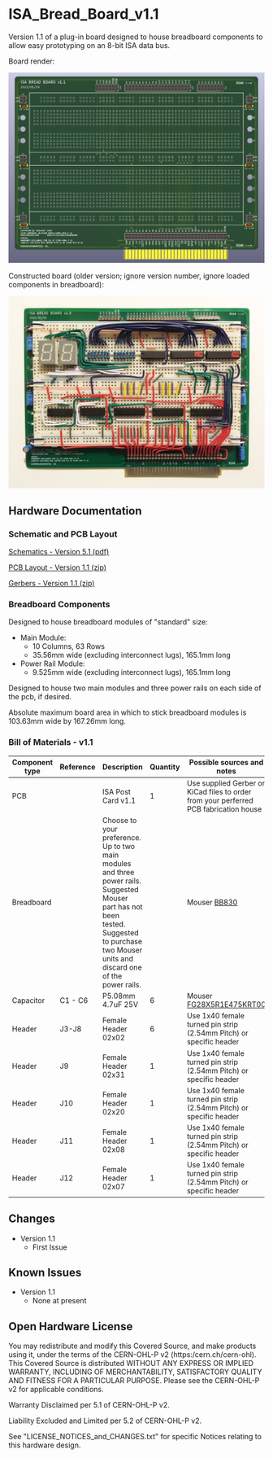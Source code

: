 # ISA_Bread_Board_v1.1
Version 1.1 of a plug-in board designed to house breadboard components to allow easy prototyping on an 8-bit ISA data bus.

Board render:

![Rev0 Image 1](../v1.1/Images/ISA_Bread_Board_v1.1-1.PNG)

Constructed board (older version; ignore version number, ignore loaded components in breadboard):

![Rev0 Image 1](../v1.1/Images/IMG_6506e.jpg)

## Hardware Documentation

### Schematic and PCB Layout

[Schematics - Version 5.1 (pdf)](../v1.1/Schematics/ISA_Bread_Board_v1.1-Schematics.pdf)

[PCB Layout - Version 1.1 (zip)](../v1.1/PCB_Layout/ISA_Bread_Board_v1.1-PCB_Layout.zip)

[Gerbers - Version 1.1 (zip)](../v1.1/Gerbers/ISA_Bread_Board_v1-1-Gerbers.zip)

### Breadboard Components

Designed to house breadboard modules of "standard" size:
* Main Module:
  * 10 Columns, 63 Rows
  * 35.56mm wide (excluding interconnect lugs), 165.1mm long
* Power Rail Module:
  * 9.525mm wide (excluding interconnect lugs), 165.1mm long  

Designed to house two main modules and three power rails on each side of the pcb, if desired.

Absolute maximum board area in which to stick breadboard modules is 103.63mm wide by 167.26mm long.

### Bill of Materials - v1.1

Component type     | Reference | Description            | Quantity | Possible sources and notes 
------------------ | --------- | ---------------------- | -------- | --------------------------
PCB                |           | ISA Post Card v1.1     | 1        | Use supplied Gerber or KiCad files to order from your perferred PCB fabrication house
Breadboard |         | Choose to your preference. Up to two main modules and three power rails. Suggested Mouser part has not been tested. Suggested to purchase two Mouser units and discard one of the power rails.|          | Mouser [BB830](https://au.mouser.com/ProductDetail/854-BB830)
Capacitor   | C1 - C6  | P5.08mm 4.7uF 25V  | 6        | Mouser [FG28X5R1E475KRT00](https://au.mouser.com/ProductDetail/810-FG28X5R1E475KRT0)
Header | J3-J8    | Female Header 02x02   | 6        | Use 1x40 female turned pin strip (2.54mm Pitch) or specific header
Header | J9    | Female Header 02x31   | 1        | Use 1x40 female turned pin strip (2.54mm Pitch) or specific header
Header | J10    | Female Header 02x20   | 1        | Use 1x40 female turned pin strip (2.54mm Pitch) or specific header
Header | J11    | Female Header 02x08   | 1        | Use 1x40 female turned pin strip (2.54mm Pitch) or specific header
Header | J12    | Female Header 02x07   | 1        | Use 1x40 female turned pin strip (2.54mm Pitch) or specific header

## Changes
* Version 1.1
  * First Issue

## Known Issues
* Version 1.1
  * None at present
 
## Open Hardware License
 
You may redistribute and modify this Covered Source, and make products using it, under the terms of the CERN-OHL-P v2 (https:/cern.ch/cern-ohl). This Covered Source is distributed WITHOUT ANY EXPRESS OR IMPLIED WARRANTY, INCLUDING OF MERCHANTABILITY, SATISFACTORY QUALITY AND FITNESS FOR A PARTICULAR PURPOSE. Please see the CERN-OHL-P v2 for applicable conditions.
 
Warranty Disclaimed per 5.1 of CERN-OHL-P v2.
 
Liability Excluded and Limited per 5.2 of CERN-OHL-P v2.
 
See "LICENSE_NOTICES_and_CHANGES.txt" for specific Notices relating to this hardware design.
